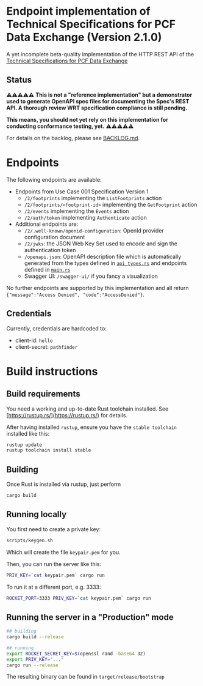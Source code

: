 # Endpoint implementation of Technical Specifications for PCF Data Exchange (Version 2.1.0)

A yet incomplete beta-quality implementation of the HTTP REST API of the [Technical Specifications for PCF Data Exchange](https://wbcsd.github.io/tr/2023/data-exchange-protocol-20230221/)

## Status

⚠️⚠️⚠️⚠️⚠️
**This is **not** a "reference implementation" but a demonstrator used to generate OpenAPI spec files for documenting the Spec's REST API. A thorough review WRT specification compliance is still pending.**

**This means, you should not yet rely on this implementation for conducting conformance testing, yet.**
⚠️⚠️⚠️⚠️⚠️

For details on the backlog, please see [BACKLOG.md](BACKLOG.md).

# Endpoints

The following endpoints are available:

- Endpoints from Use Case 001 Specification Version 1
  - `/2/footprints` implementing the `ListFootprints` action
  - `/2/footprints/<footprint-id>` implementing the `GetFootprint` action
  - `/2/events` implementing the `Events` action
  - `/2/auth/token` implementing `Authenticate` action
- Additional endpoints are:
  - `/2/.well-known/openid-configuration`: OpenId provider configuration document
  - `/2/jwks`: the JSON Web Key Set used to encode and sign the authentication token
  - `/openapi.json`: OpenAPI description file which is automatically generated from the types defined in [`api_types.rs`](src/api_types.rs) and endpoints defined in [`main.rs`](src/main.rs)
  - Swagger UI: `/swagger-ui/` if you fancy a visualization

No further endpoints are supported by this implementation and all return `{"message":"Access Denied", "code":"AccessDenied"}`.

## Credentials

Currently, credentials are hardcoded to:
- client-id: `hello`
- client-secret: `pathfinder`

# Build instructions

## Build requirements

You need a working and up-to-date Rust toolchain installed. See [https://rustup.rs/](https://rustup.rs/) for details.

After having installed `rustup`, ensure you have the `stable toolchain` installed like this:

```sh
rustup update
rustup toolchain install stable
```

## Building

Once Rust is installed via rustup, just perform

```sh
cargo build
```

## Running locally

You first need to create a private key:

```sh
scripts/keygen.sh
```

Which will create the file `keypair.pem` for you.

Then, you can run the server like this:

```sh
PRIV_KEY=`cat keypair.pem` cargo run
```

To run it at a different port, e.g. 3333:

```sh
ROCKET_PORT=3333 PRIV_KEY=`cat keypair.pem` cargo run
```

## Running the server in a "Production" mode

```sh
## building
cargo build --release

## running
export ROCKET_SECRET_KEY=$(openssl rand -base64 32)
export PRIV_KEY="..."
cargo run --release
```

The resulting binary can be found in `target/release/bootstrap`
